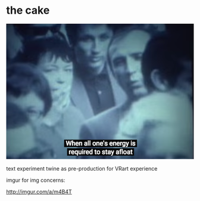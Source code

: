 # the cake
![afloat](afloat.png)

text experiment
twine as pre-production for VRart experience

imgur for img concerns:

http://imgur.com/a/m4B4T